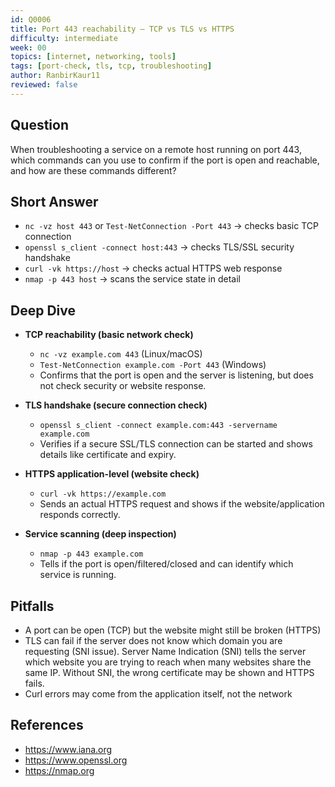 ```yaml
---
id: Q0006
title: Port 443 reachability — TCP vs TLS vs HTTPS
difficulty: intermediate
week: 00
topics: [internet, networking, tools]
tags: [port-check, tls, tcp, troubleshooting]
author: RanbirKaur11
reviewed: false
---
```


## Question
When troubleshooting a service on a remote host running on port 443, which commands can you use to confirm if the port is open and reachable, and how are these commands different?

## Short Answer
- `nc -vz host 443` or `Test-NetConnection -Port 443` → checks basic TCP connection
- `openssl s_client -connect host:443` → checks TLS/SSL security handshake
- `curl -vk https://host` → checks actual HTTPS web response
- `nmap -p 443 host` → scans the service state in detail

## Deep Dive
- **TCP reachability (basic network check)**
  - `nc -vz example.com 443` (Linux/macOS)
  - `Test-NetConnection example.com -Port 443` (Windows)
  - Confirms that the port is open and the server is listening, but does not check security or website response.

- **TLS handshake (secure connection check)**
  - `openssl s_client -connect example.com:443 -servername example.com`
  - Verifies if a secure SSL/TLS connection can be started and shows details like certificate and expiry.

- **HTTPS application-level (website check)**
  - `curl -vk https://example.com`
  - Sends an actual HTTPS request and shows if the website/application responds correctly.

- **Service scanning (deep inspection)**
  - `nmap -p 443 example.com`
  - Tells if the port is open/filtered/closed and can identify which service is running.

## Pitfalls
- A port can be open (TCP) but the website might still be broken (HTTPS)
- TLS can fail if the server does not know which domain you are requesting (SNI issue). Server Name Indication (SNI) tells the server which website you are trying to reach when many websites share the same IP. Without SNI, the wrong certificate may be shown and HTTPS fails.
- Curl errors may come from the application itself, not the network

## References
- https://www.iana.org
- https://www.openssl.org
- https://nmap.org
